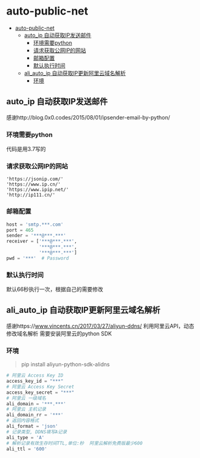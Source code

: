# auto-public-net

- [auto-public-net](#auto-public-net)
    - [auto_ip 自动获取IP发送邮件](#autoip-%E8%87%AA%E5%8A%A8%E8%8E%B7%E5%8F%96ip%E5%8F%91%E9%80%81%E9%82%AE%E4%BB%B6)
        - [环境需要python](#%E7%8E%AF%E5%A2%83%E9%9C%80%E8%A6%81python)
        - [请求获取公网IP的网站](#%E8%AF%B7%E6%B1%82%E8%8E%B7%E5%8F%96%E5%85%AC%E7%BD%91ip%E7%9A%84%E7%BD%91%E7%AB%99)
        - [邮箱配置](#%E9%82%AE%E7%AE%B1%E9%85%8D%E7%BD%AE)
        - [默认执行时间](#%E9%BB%98%E8%AE%A4%E6%89%A7%E8%A1%8C%E6%97%B6%E9%97%B4)
    - [ali_auto_ip 自动获取IP更新阿里云域名解析](#aliautoip-%E8%87%AA%E5%8A%A8%E8%8E%B7%E5%8F%96ip%E6%9B%B4%E6%96%B0%E9%98%BF%E9%87%8C%E4%BA%91%E5%9F%9F%E5%90%8D%E8%A7%A3%E6%9E%90)
        - [环境](#%E7%8E%AF%E5%A2%83)

## auto_ip 自动获取IP发送邮件
感谢http://blog.0x0.codes/2015/08/01/ipsender-email-by-python/
### 环境需要python
代码是用3.7写的

### 请求获取公网IP的网站
```
'https://jsonip.com/'
'https://www.ip.cn/'
'https://www.ipip.net/'
'http://ip111.cn/'
```
### 邮箱配置
```python
host = 'smtp.***.com'
port = 465
sender = '***@***.***'
receiver = ['***@***.***',
            '***@***.***', 
            '***@***.***']
pwd = '***'  # Password
```
### 默认执行时间
默认66秒执行一次，根据自己的需要修改

## ali_auto_ip 自动获取IP更新阿里云域名解析
感谢https://www.vincents.cn/2017/03/27/aliyun-ddns/
利用阿里云API，动态修改域名解析
需要安装阿里云的python SDK

### 环境

> pip install aliyun-python-sdk-alidns

```python
# 阿里云 Access Key ID
access_key_id = "***"
# 阿里云 Access Key Secret
access_key_secret = "***"
# 阿里云 一级域名
ali_domain = '***.***'
# 阿里云 主机记录
ali_domain_rr = '***'
# 返回内容格式
ali_format = 'json'
# 记录类型, DDNS填写A记录
ali_type = 'A'
# 解析记录有效生存时间TTL,单位:秒  阿里云解析免费版最少600  
ali_ttl = '600'    
```

